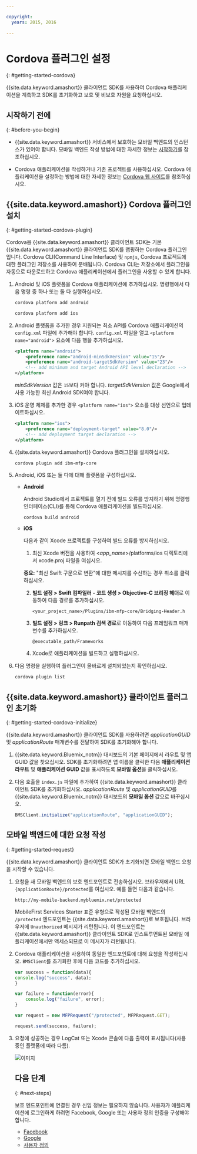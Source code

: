 ```yaml
---

copyright:
  years: 2015, 2016
  
---
```


# Cordova 플러그인 설정
{: #getting-started-cordova}

{{site.data.keyword.amashort}} 클라이언트 SDK를 사용하여 Cordova 애플리케이션을 계측하고 SDK를 초기화하고 보호 및 비보호 자원을 요청하십시오.

## 시작하기 전에
{: #before-you-begin}

- {{site.data.keyword.amashort}} 서비스에서 보호하는 모바일 백엔드의 인스턴스가 있어야 합니다. 모바일 백엔드 작성 방법에 대한 자세한 정보는 [시작하기](getting-started.html)를 참조하십시오. 

- Cordova 애플리케이션을 작성하거나 기존 프로젝트를 사용하십시오. Cordova 애플리케이션을 설정하는 방법에 대한 자세한 정보는 [Cordova 웹 사이트](https://cordova.apache.org/)를 참조하십시오. 

## {{site.data.keyword.amashort}} Cordova 플러그인 설치
{: #getting-started-cordova-plugin}

Cordova용 {{site.data.keyword.amashort}} 클라이언트 SDK는 기본 {{site.data.keyword.amashort}} 클라이언트 SDK를 랩핑하는 Cordova 플러그인입니다. Cordova CLI(Command Line Interface) 및 `npmjs`, Cordova 프로젝트에 대한 플러그인 저장소를 사용하여 분배됩니다. Cordova CLI는 저장소에서 플러그인을 자동으로 다운로드하고 Cordova 애플리케이션에서 플러그인을 사용할 수 있게 합니다. 

1. Android 및 iOS 플랫폼을 Cordova 애플리케이션에 추가하십시오. 명령행에서 다음 명령 중 하나 또는 둘 다 실행하십시오. 

	```Bash
	cordova platform add android
	```

	```Bash
	cordova platform add ios
	```

1. Android 플랫폼을 추가한 경우 지원되는 최소 API를 Cordova 애플리케이션의 `config.xml` 파일에 추가해야 합니다. `config.xml` 파일을 열고 `<platform name="android">` 요소에 다음 행을 추가하십시오. 

	```XML
	<platform name="android">    
		<preference name="android-minSdkVersion" value="15"/>
		<preference name="android-targetSdkVersion" value="23"/>
		<!-- add minimum and target Android API level declaration -->
	</platform>
	```

	*minSdkVersion* 값은 `15`보다 커야 합니다. *targetSdkVersion* 값은 Google에서 사용 가능한 최신 Android SDK여야 합니다.  

1. iOS 운영 체제를 추가한 경우 `<platform name="ios">` 요소를 대상 선언으로 업데이트하십시오. 

	```XML
	<platform name="ios">
		<preference name="deployment-target" value="8.0"/>
		<!-- add deployment target declaration -->
	</platform>
	```

1. {{site.data.keyword.amashort}} Cordova 플러그인을 설치하십시오. 

 	```Bash
	cordova plugin add ibm-mfp-core
	```

1. Android, iOS 또는 둘 다에 대해 플랫폼을 구성하십시오.

	* **Android**

		Android Studio에서 프로젝트를 열기 전에 빌드 오류를 방지하기 위해 명령행 인터페이스(CLI)를 통해 Cordova 애플리케이션을 빌드하십시오.

		```
		cordova build android
		```

	* **iOS**

		다음과 같이 Xcode 프로젝트를 구성하여 빌드 오류를 방지하십시오.

		1. 최신 Xcode 버전을 사용하여 &lt;*app_name*&gt;/platforms/ios 디렉토리에서 xcode.proj 파일을 여십시오.

		**중요:** "최신 Swift 구문으로 변환"에 대한 메시지를 수신하는 경우 취소를 클릭하십시오.

		2. **빌드 설정 > Swift 컴파일러 - 코드 생성 > Objective-C 브리징 헤더**로 이동하여 다음 경로를 추가하십시오.

			```
			<your_project_name>/Plugins/ibm-mfp-core/Bridging-Header.h
			```

		3. **빌드 설정 > 링크 > Runpath 검색 경로**로 이동하여 다음 프레임워크 매개변수를 추가하십시오.

			```
			@executable_path/Frameworks
			```

		4. Xcode로 애플리케이션을 빌드하고 실행하십시오.

1. 다음 명령을 실행하여 플러그인이 올바르게 설치되었는지 확인하십시오. 

	```Bash
	cordova plugin list
	```

## {{site.data.keyword.amashort}} 클라이언트 플러그인 초기화
{: #getting-started-cordova-initialize}

{{site.data.keyword.amashort}} 클라이언트 SDK를 사용하려면 *applicationGUID* 및 *applicationRoute* 매개변수를 전달하여 SDK를 초기화해야 합니다.

1. {{site.data.keyword.Bluemix_notm}} 대시보드의 기본 페이지에서 라우트 및 앱 GUID 값을 찾으십시오. SDK를 초기화하려면 앱 이름을 클릭한 다음 **애플리케이션 라우트** 및 **애플리케이션 GUID** 값을 표시하도록 **모바일 옵션**을 클릭하십시오. 

3. 다음 호출을 `index.js` 파일에 추가하여 {{site.data.keyword.amashort}} 클라이언트 SDK를 초기화하십시오. *applicationRoute* 및 *applicationGUID*를 {{site.data.keyword.Bluemix_notm}} 대시보드의 **모바일 옵션** 값으로 바꾸십시오.

	```JavaScript
	BMSClient.initialize("applicationRoute", "applicationGUID");
	```

## 모바일 백엔드에 대한 요청 작성
{: #getting-started-request}

{{site.data.keyword.amashort}} 클라이언트 SDK가 초기화되면 모바일 백엔드 요청을 시작할 수 있습니다.

1. 요청을 새 모바일 백엔드의 보호 엔드포인트로 전송하십시오. 브라우저에서 URL `{applicationRoute}/protected`를 여십시오. 예를 들면 다음과 같습니다. 

	```
	http://my-mobile-backend.mybluemix.net/protected
	```

	MobileFirst Services Starter 표준 유형으로 작성된 모바일 백엔드의 `/protected` 엔드포인트는 {{site.data.keyword.amashort}}로 보호됩니다. 브라우저에 `Unauthorized` 메시지가 리턴됩니다. 이 엔드포인트는 {{site.data.keyword.amashort}} 클라이언트 SDK로 인스트루먼트된 모바일 애플리케이션에서만 액세스되므로 이 메시지가 리턴됩니다.

1. Cordova 애플리케이션을 사용하여 동일한 엔드포인트에 대해 요청을 작성하십시오. `BMSClient`를 초기화한 후에 다음 코드를 추가하십시오. 

	```Javascript
	var success = function(data){
	console.log("success", data);
	}

	var failure = function(error){
		console.log("failure", error);
	}

	var request = new MFPRequest("/protected", MFPRequest.GET);

	request.send(success, failure);
	```

1. 요청에 성공하는 경우 LogCat 또는 Xcode 콘솔에 다음 출력이 표시됩니다(사용 중인 플랫폼에 따라 다름). 

	![이미지](images/getting-started-android-success.png)

	## 다음 단계
	{: #next-steps}

	보호 엔드포인트에 연결된 경우 신임 정보는 필요하지 않습니다. 사용자가 애플리케이션에 로그인하게 하려면 Facebook, Google 또는 사용자 정의 인증을 구성해야 합니다. 
	* [Facebook](facebook-auth-cordova.html)
	* [Google](google-auth-cordova.html)
	* [사용자 정의 ](custom-auth-cordova.html)
